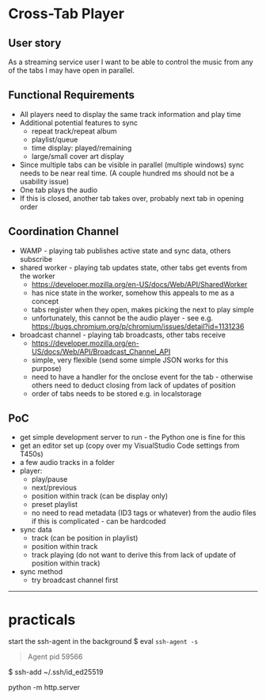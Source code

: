 #  Cross-Tab Player

## User story

As a streaming service user I want to be able to control the music from any of the tabs I may have open in parallel.


## Functional Requirements

- All players need to display the same track information and play time
- Additional potential features to sync
    - repeat track/repeat album
    - playlist/queue
    - time display: played/remaining
    - large/small cover art display
- Since multiple tabs can be visible in parallel (multiple windows) sync needs to be near real time. (A couple hundred ms should not be a usability issue)
- One tab plays the audio
- If this is closed, another tab takes over, probably next tab in opening order
	
## Coordination Channel

- WAMP - playing tab publishes active state and sync data, others subscribe
- shared worker - playing tab updates state, other tabs get events from the worker
    - https://developer.mozilla.org/en-US/docs/Web/API/SharedWorker
    - has nice state in the worker, somehow this appeals to me as a concept
    - tabs register when they open, makes picking the next to play simple
    - unfortunately, this cannot be the audio player - see e.g. https://bugs.chromium.org/p/chromium/issues/detail?id=1131236
- broadcast channel - playing tab broadcasts, other tabs receive
    - https://developer.mozilla.org/en-US/docs/Web/API/Broadcast_Channel_API
    - simple, very flexible (send some simple JSON works for this purpose)
    - need to have a handler for the onclose event for the tab - otherwise others need to deduct closing from lack of updates of position
    - order of tabs needs to be stored e.g. in localstorage

## PoC

- get simple development server to run - the Python one is fine for this
- get an editor set up (copy over my VisualStudio Code settings from T450s)
- a few audio tracks in a folder
- player:
    - play/pause
    - next/previous
    - position within track (can be display only)
    - preset playlist
    - no need to read metadata (ID3 tags or whatever) from the audio files if this is complicated - can be hardcoded
- sync data
    - track (can be position in playlist)
    - position within track
    - track playing (do not want to derive this from lack of update of position within track)
- sync method
    - try broadcast channel first

------------------
# practicals

start the ssh-agent in the background
$ eval `ssh-agent -s`
> Agent pid 59566

$ ssh-add ~/.ssh/id_ed25519

python -m http.server
